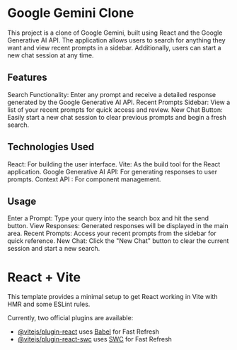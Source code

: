 # Google Gemini Clone
This project is a clone of Google Gemini, built using React and the Google Generative AI API. The application allows users to search for anything they want and view recent prompts in a sidebar. Additionally, users can start a new chat session at any time.

## Features
Search Functionality: Enter any prompt and receive a detailed response generated by the Google Generative AI API.
Recent Prompts Sidebar: View a list of your recent prompts for quick access and review.
New Chat Button: Easily start a new chat session to clear previous prompts and begin a fresh search.
## Technologies Used
React: For building the user interface.
Vite: As the build tool for the React application.
Google Generative AI API: For generating responses to user prompts.
Context API : For component management.

## Usage
Enter a Prompt: Type your query into the search box and hit the send button.
View Responses: Generated responses will be displayed in the main area.
Recent Prompts: Access your recent prompts from the sidebar for quick reference.
New Chat: Click the "New Chat" button to clear the current session and start a new search.

# React + Vite

This template provides a minimal setup to get React working in Vite with HMR and some ESLint rules.

Currently, two official plugins are available:

- [@vitejs/plugin-react](https://github.com/vitejs/vite-plugin-react/blob/main/packages/plugin-react/README.md) uses [Babel](https://babeljs.io/) for Fast Refresh
- [@vitejs/plugin-react-swc](https://github.com/vitejs/vite-plugin-react-swc) uses [SWC](https://swc.rs/) for Fast Refresh
